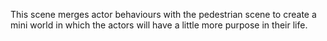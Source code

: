 This scene merges actor behaviours with the pedestrian scene to create a mini world in which the actors will have a little more purpose in their life.

